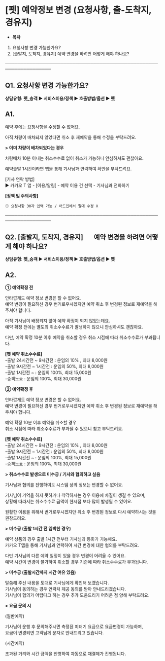# [펫] 예약정보 변경 (요청사항, 출-도착지, 경유지)

* **목차**

1. 요청사항 변경 가능한가요?
2. [출발지, 도착지, 경유지] 예약 변경을 하려면 어떻게 해야 하나요?

─────────────────────────────────────────────────────────────────

**Q1. 요청사항 변경 가능한가요?**
----------------------

**상담유형: 펫\_승객 ▶ 서비스이용/정책 ▶ 호출방법/옵션 ▶ 펫**

**A1.**
-------

예약 후에는 요청사항을 수정할 수 없어요.

아직 차량이 배차되지 않았다면 취소 후 재예약을 통해 수정을 부탁드려요.

**> 이미 차량이 배차되었다는 경우**

차량배차 10분 이내는 취소수수료 없이 취소가 가능하니 안심하셔도 괜찮아요.

예약출발 1시간이라면 앱을 통해 기사님과 연락하여 확인을 부탁드려요.

[기사 연락 방법]  
▶ 카카오 T 앱 - [이용/알림] - 예약 이용 건 선택 - 기사님과 전화하기

**[정책 및 주의사항]**

```
① 요청사항 30자 입력 가능 / 어드민에서 절대 수정 X
```

─────────────────────────────────────────────────────────────────

**Q2. [출발지, 도착지, 경유지]       예약 변경을 하려면 어떻게 해야 하나요?**
----------------------------------------------------

**상담유형: 펫\_승객 ▶ 서비스이용/정책 ▶ 호출방법/옵션 ▶ 펫**

**A2.**
-------

**① 예약확정 전**

안타깝게도 예약 정보 변경은 할 수 없어요.  
예약 변경이 필요하신 경우 번거로우시겠지만 예약 취소 후 변경된 정보로 재예약을 해주셔야 합니다.

아직 기사님이 배정되지 않아 예약 확정이 되지 않았는데요.  
예약 확정 전에는 별도의 취소수수료가 발생하지 않으니 안심하셔도 괜찮아요.

다만, 예약 확정 10분 이후 예약을 취소할 경우 취소 시점에 따라 취소수수료가 부과됩니다.

**[펫 예약 취소수수료]**  
-출발 24시간전 ~ 9시간전 : 운임의 10% , 최대 8,000원  
-출발 9시간전 ~ 1시간전 : 운임의 50%, 최대 8,000원  
-출발 1시간전 ~ : 운임의 100%, 최대 15,000원  
-승객노쇼 : 운임의 100%, 최대 30,000원

**② 예약확정 후**

안타깝게도 예약 정보 변경은 할 수 없어요.  
예약 변경이 필요하신 경우 번거로우시겠지만 예약 취소 후 변경된 정보로 재예약을 해주셔야 합니다.

예약 확정 10분 이후 예약을 취소할 경우  
취소 시점에 따라 취소수수료가 부과될 수 있으니 참고 부탁드려요.

**[펫 예약 취소수수료]**  
-출발 24시간전 ~ 9시간전 : 운임의 10% , 최대 8,000원  
-출발 9시간전 ~ 1시간전 : 운임의 50%, 최대 8,000원  
-출발 1시간전 ~ : 운임의 100%, 최대 15,000원  
-승객노쇼 : 운임의 100%, 최대 30,000원

**> 취소수수료 발생으로 미수긍 / 기사와 협의하고 싶음**

기사님과 협의를 진행하여도 시스템 상의 정보는 변경할 수 없어요.

기사님이 기억을 하지 못하거나 착각하시는 경우 이용에 차질이 생길 수 있으며,  
상황에 따라서는 취소수수료 금액이 현시점 보다 많이 발생될 수 있어요.

원활한 이용을 위해서 번거로우시겠지만 취소 후 변경된 정보로 다시 예약하시는 것을 권장드려요.

**> 미수긍 (출발 1시간 전 임박한 경우)**

예약 상품의 경우 출발 1시간 전부터 기사님과 통화가 가능해요.  
카카오 T앱을 통해 기사님과 연락하여 시간 변경에 대한 협의를 부탁드려요.

다만 기사님의 다른 예약 일정이 있을 경우 변경이 어려울 수 있어요.  
예약 시간이 변경이 불가하여 취소할 경우 기준에 따라 취소수수료가 부과됩니다.

**> 미수긍 (출발시간까지 시간 여유 있음)**

말씀해 주신 내용을 토대로 기사님에게 확인해 보겠습니다.  
기사님이 동의하는 경우 연락처 제공 동의를 받아 안내드리겠습니다.  
기사님이 협의가 어렵다고 하는 경우 추가 도움드리기 어려운 점 양해 부탁드려요.

**> 요금 문의 시**

(일반예약)

기사님이 운행 후 문의해주시면 측정된 미터기 요금으로 요금변경이 가능하며,  
요금이 변경되면 고객님께 문자로 안내드리고 있습니다.

(시간예약)

초과된 거리와 시간 금액을 반영하여 자동으로 재결제가 진행됩니다.